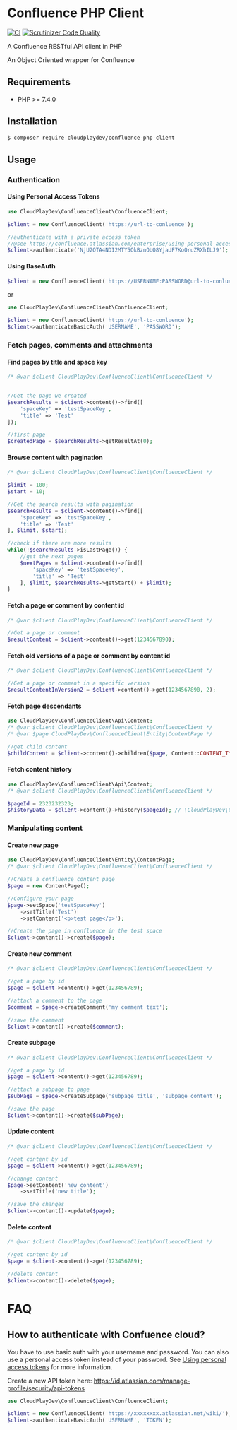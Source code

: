 # Confluence PHP Client
[![CI](https://github.com/CloudPlayDev/confluence-php-client/actions/workflows/ci.yml/badge.svg)](https://github.com/CloudPlayDev/confluence-php-client/actions/workflows/ci.yml) [![Scrutinizer Code Quality](https://scrutinizer-ci.com/g/CloudPlayDev/confluence-php-client/badges/quality-score.png?b=main)](https://scrutinizer-ci.com/g/CloudPlayDev/confluence-php-client/?branch=main)

A Confluence RESTful API client in PHP

An Object Oriented wrapper for Confluence

## Requirements

* PHP >= 7.4.0

## Installation

```bash
$ composer require cloudplaydev/confluence-php-client
```

## Usage

### Authentication

#### Using Personal Access Tokens
```php
use CloudPlayDev\ConfluenceClient\ConfluenceClient;

$client = new ConfluenceClient('https://url-to-conluence');

//authenticate with a private access token
//@see https://confluence.atlassian.com/enterprise/using-personal-access-tokens-1026032365.html
$client->authenticate('NjU2OTA4NDI2MTY5OkBznOUO8YjaUF7KoOruZRXhILJ9');
```
#### Using BaseAuth
```php
$client = new ConfluenceClient('https://USERNAME:PASSWORD@url-to-conluence');
```
or
```php
use CloudPlayDev\ConfluenceClient\ConfluenceClient;

$client = new ConfluenceClient('https://url-to-conluence');
$client->authenticateBasicAuth('USERNAME', 'PASSWORD');
```

### Fetch pages, comments and attachments

#### Find pages by title and space key
```php
/* @var $client CloudPlayDev\ConfluenceClient\ConfluenceClient */


//Get the page we created
$searchResults = $client->content()->find([
    'spaceKey' => 'testSpaceKey',
    'title' => 'Test'
]);

//first page
$createdPage = $searchResults->getResultAt(0);
```

#### Browse content with pagination
```php
/* @var $client CloudPlayDev\ConfluenceClient\ConfluenceClient */

$limit = 100;
$start = 10;

//Get the search results with pagination
$searchResults = $client->content()->find([
    'spaceKey' => 'testSpaceKey',
    'title' => 'Test'
], $limit, $start);

//check if there are more results
while(!$searchResults->isLastPage()) {
    //get the next pages
    $nextPages = $client->content()->find([
        'spaceKey' => 'testSpaceKey',
        'title' => 'Test'
    ], $limit, $searchResults->getStart() + $limit);
}
``` 

#### Fetch a page or comment by content id
```php
/* @var $client CloudPlayDev\ConfluenceClient\ConfluenceClient */

//Get a page or comment
$resultContent = $client->content()->get(1234567890);
```

#### Fetch old versions of a page or comment by content id
```php
/* @var $client CloudPlayDev\ConfluenceClient\ConfluenceClient */

//Get a page or comment in a specific version
$resultContentInVersion2 = $client->content()->get(1234567890, 2);
```

#### Fetch page descendants
```php
use CloudPlayDev\ConfluenceClient\Api\Content;
/* @var $client CloudPlayDev\ConfluenceClient\ConfluenceClient */
/* @var $page CloudPlayDev\ConfluenceClient\Entity\ContentPage */

//get child content
$childContent = $client->content()->children($page, Content::CONTENT_TYPE_PAGE); //\CloudPlayDev\ConfluenceClient\Entity\ContentSearchResult
```

#### Fetch content history
```php
use CloudPlayDev\ConfluenceClient\Api\Content;
/* @var $client CloudPlayDev\ConfluenceClient\ConfluenceClient */

$pageId = 2323232323;
$historyData = $client->content()->history($pageId); // \CloudPlayDev\ConfluenceClient\Entity\ContentHistory
```

### Manipulating  content

#### Create new page
```php
use CloudPlayDev\ConfluenceClient\Entity\ContentPage;
/* @var $client CloudPlayDev\ConfluenceClient\ConfluenceClient */

//Create a confluence content page
$page = new ContentPage();

//Configure your page
$page->setSpace('testSpaceKey')
    ->setTitle('Test')
    ->setContent('<p>test page</p>');

//Create the page in confluence in the test space
$client->content()->create($page);
```

#### Create new comment
```php
/* @var $client CloudPlayDev\ConfluenceClient\ConfluenceClient */

//get a page by id
$page = $client->content()->get(123456789);

//attach a comment to the page
$comment = $page->createComment('my comment text');

//save the comment
$client->content()->create($comment);
```

#### Create subpage
```php
/* @var $client CloudPlayDev\ConfluenceClient\ConfluenceClient */

//get a page by id
$page = $client->content()->get(123456789);

//attach a subpage to page
$subPage = $page->createSubpage('subpage title', 'subpage content');

//save the page
$client->content()->create($subPage);
```

#### Update content
```php
/* @var $client CloudPlayDev\ConfluenceClient\ConfluenceClient */

//get content by id
$page = $client->content()->get(123456789);

//change content
$page->setContent('new content')
    ->setTitle('new title');

//save the changes
$client->content()->update($page);
```

#### Delete content
```php
/* @var $client CloudPlayDev\ConfluenceClient\ConfluenceClient */

//get content by id
$page = $client->content()->get(123456789);

//delete content
$client->content()->delete($page);
```


# FAQ
## How to authenticate with Confuence cloud?
You have to use basic auth with your username and password. You can also use a personal access token instead of your password. See [Using personal access tokens](https://confluence.atlassian.com/enterprise/using-personal-access-tokens-1026032365.html) for more information.

Create a new API token here: https://id.atlassian.com/manage-profile/security/api-tokens

```php
use CloudPlayDev\ConfluenceClient\ConfluenceClient;

$client = new ConfluenceClient('https://xxxxxxxx.atlassian.net/wiki/');
$client->authenticateBasicAuth('USERNAME', 'TOKEN');
```
